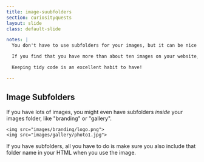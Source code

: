 ```yaml
---
title: image-suubfolders
section: curiosityquests
layout: slide
class: default-slide

notes: |
  You don't have to use subfolders for your images, but it can be nice to separate them out based on the type of image.

  If you find that you have more than about ten images on your website, see if you can think of some sensible ways to tidy them into folders.

  Keeping tidy code is an excellent habit to have!

---
```


## Image Subfolders

If you have lots of images, you might even have subfolders _inside_ your images folder, like "branding" or "gallery".

    <img src="images/branding/logo.png">
    <img src="images/gallery/photo1.jpg">

If you have subfolders, all you have to do is make sure you also include that folder name in your HTML when you use the image.
